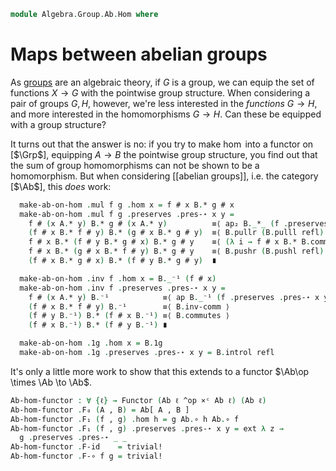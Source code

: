 <!--
```agda
open import Algebra.Group.Ab
open import Algebra.Group

open import Cat.Displayed.Univalence.Thin
open import Cat.Instances.Product
open import Cat.Displayed.Total
open import Cat.Prelude
```
-->

```agda
module Algebra.Group.Ab.Hom where
```

# Maps between abelian groups

<!--
```agda
open is-group-hom
open Total-hom
```
-->

As [groups] are an algebraic theory, if $G$ is a group, we can equip the
set of functions $X \to G$ with the pointwise group structure. When
considering a pair of groups $G, H$, however, we're less interested in
the _functions_ $G \to H$, and more interested in the homomorphisms $G
\to H$. Can these be equipped with a group structure?

[groups]: Algebra.Group.html

It turns out that the answer is no: if you try to make $\hom$ into a
functor on \[$\Grp$], equipping $A \to B$ the pointwise group structure,
you find out that the sum of group homomorphisms can not be shown to be
a homomorphism. But when considering \[\[abelian groups]], i.e. the category
\[$\Ab$], this _does_ work:

[$\Grp$]: Algebra.Group.Cat.Base.html
[$\Ab$]: Algebra.Group.Ab.html

<!--
```agda
Abelian-group-on-hom
  : ∀ {ℓ} (A B : Abelian-group ℓ)
  → Abelian-group-on (Ab.Hom A B)
Abelian-group-on-hom A B = to-abelian-group-on make-ab-on-hom module Hom-ab where
  open make-abelian-group
  private
    module B = Abelian-group-on (B .snd)
    module A = Abelian-group-on (A .snd)

  make-ab-on-hom : make-abelian-group (Ab.Hom A B)
  make-ab-on-hom .ab-is-set = Ab.Hom-set _ _
```
-->

```agda
  make-ab-on-hom .mul f g .hom x = f # x B.* g # x
  make-ab-on-hom .mul f g .preserves .pres-⋆ x y =
    f # (x A.* y) B.* g # (x A.* y)          ≡⟨ ap₂ B._*_ (f .preserves .pres-⋆ x y) (g .preserves .pres-⋆ x y) ⟩
    (f # x B.* f # y) B.* (g # x B.* g # y)  ≡⟨ B.pullr (B.pulll refl)  ⟩
    f # x B.* (f # y B.* g # x) B.* g # y    ≡⟨ (λ i → f # x B.* B.commutes {x = f # y} {y = g # x} i B.* (g # y)) ⟩
    f # x B.* (g # x B.* f # y) B.* g # y    ≡⟨ B.pushr (B.pushl refl) ⟩
    (f # x B.* g # x) B.* (f # y B.* g # y)  ∎

  make-ab-on-hom .inv f .hom x = B._⁻¹ (f # x)
  make-ab-on-hom .inv f .preserves .pres-⋆ x y =
    f # (x A.* y) B.⁻¹            ≡⟨ ap B._⁻¹ (f .preserves .pres-⋆ x y) ⟩
    (f # x B.* f # y) B.⁻¹        ≡⟨ B.inv-comm ⟩
    (f # y B.⁻¹) B.* (f # x B.⁻¹) ≡⟨ B.commutes ⟩
    (f # x B.⁻¹) B.* (f # y B.⁻¹) ∎

  make-ab-on-hom .1g .hom x = B.1g
  make-ab-on-hom .1g .preserves .pres-⋆ x y = B.introl refl
```

<!--
```agda
  make-ab-on-hom .idl x       = ext λ x → B.idl
  make-ab-on-hom .assoc x y z = ext λ _ → B.associative
  make-ab-on-hom .invl x      = ext λ x → B.inversel
  make-ab-on-hom .comm x y    = ext λ x → B.commutes

open Functor

Ab[_,_] : ∀ {ℓ} → Abelian-group ℓ → Ab.Ob → Ab.Ob
∣ Ab[ A , B ] .fst ∣ = _
Ab[ A , B ] .fst .is-tr = Ab.Hom-set A B
Ab[ A , B ] .snd = Abelian-group-on-hom A B
```
-->

It's only a little more work to show that this extends to a functor
$\Ab\op \times \Ab \to \Ab$.

```agda
Ab-hom-functor : ∀ {ℓ} → Functor (Ab ℓ ^op ×ᶜ Ab ℓ) (Ab ℓ)
Ab-hom-functor .F₀ (A , B) = Ab[ A , B ]
Ab-hom-functor .F₁ (f , g) .hom h = g Ab.∘ h Ab.∘ f
Ab-hom-functor .F₁ (f , g) .preserves .pres-⋆ x y = ext λ z →
  g .preserves .pres-⋆ _ _
Ab-hom-functor .F-id    = trivial!
Ab-hom-functor .F-∘ f g = trivial!
```
